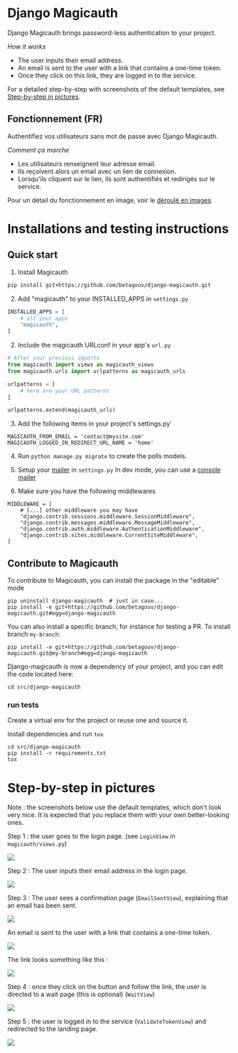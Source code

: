 # Django Magicauth

Django Magicauth brings password-less authentication to your project.

*How it works*

 - The user inputs their email address.
 - An email is sent to the user with a link that contains a one-time token.
 - Once they click on this link, they are logged in to the service.

For a detailed step-by-step with screenshots of the default templates, see [Step-by-step in pictures](#step-by-step-in-pictures).

## Fonctionnement (FR)

Authentifiez vos utilisateurs sans mot de passe avec Django Magicauth.

*Comment ça marche*

 - Les utilisateurs renseignent leur adresse email.
 - Ils reçoivent alors un email avec un lien de connexion.
 - Lorsqu'ils cliquent sur le lien, ils sont authentifiés et redirigés sur le service.

Pour un détail du fonctionnement en image, voir le [déroulé en images](#step-by-step-in-pictures).


# Installations and testing instructions

## Quick start

1. Install Magicauth
```sh
pip install git+https://github.com/betagouv/django-magicauth.git
```

2. Add "magicauth" to your INSTALLED_APPS in `settings.py`
```python
INSTALLED_APPS = [
    # all your apps
    "magicauth",
]
```

2. Include the magicauth URLconf in your app's `url.py`
```python
# After your previous imports
from magicauth import views as magicauth_views
from magicauth.urls import urlpatterns as magicauth_urls

urlpatterns = [
    # here are your URL patterns
]

urlpatterns.extend(magicauth_urls)
```

3. Add the following items in your project's settings.py`

```
MAGICAUTH_FROM_EMAIL = 'contact@mysite.com'
MAGICAUTH_LOGGED_IN_REDIRECT_URL_NAME = 'home'
```

4. Run `python manage.py migrate` to create the polls models.

5. Setup your [mailer](https://docs.djangoproject.com/en/2.2/topics/email/#console-backend) in `settings.py`
In dev mode, you can use a [console mailer](https://docs.djangoproject.com/en/2.2/topics/email/#console-backend)

6. Make sure you have the following middlewares
```
MIDDLEWARE = [
    # [...] other middleware you may have
    "django.contrib.sessions.middleware.SessionMiddleware",
    "django.contrib.messages.middleware.MessageMiddleware",
    "django.contrib.auth.middleware.AuthenticationMiddleware",
    "django.contrib.sites.middleware.CurrentSiteMiddleware",
]
```

## Contribute to Magicauth

To contribute to Magicauth, you can install the package in the "editable" mode

```
pip uninstall django-magicauth  # just in case...
pip install -e git+https://github.com/betagouv/django-magicauth.git#egg=django-magicauth
```

You can also install a specific branch, for instance for testing a PR. To install branch `my-branch`:

```
pip install -e git+https://github.com/betagouv/django-magicauth.git@my-branch#egg=django-magicauth
```

Django-magicauth is now a dependency of your project, and you can edit the code located here:

```
cd src/django-magicauth
```

### run tests

Create a virtual env for the project or reuse one and source it.

Install dependencies and run `tox`

```
cd src/django-magicauth
pip install -r requirements.txt
tox
```

# Step-by-step in pictures

Note : the screenshots below use the default templates, which don't look very nice. It is expected that you replace them with your own better-looking ones.

Step 1 : the user goes to the login page. (see `LoginView` in `magicauth/views.py`)

<kbd><img src="https://user-images.githubusercontent.com/911434/86135682-74ed2180-baeb-11ea-9d0c-cd18d05857c7.png" /></kbd>


Step 2 : The user inputs their email address in the login page.

<kbd><img src="https://user-images.githubusercontent.com/911434/86130756-efff0980-bae4-11ea-8df7-9fe183a6d5dd.png" /></kbd>


Step 3 : The user sees a confirmation page (`EmailSentView`), explaining that an email has been sent.

<kbd><img src="https://user-images.githubusercontent.com/911434/86130765-f2f9fa00-bae4-11ea-88b9-c74e2b791fff.png" /></kbd>

An email is sent to the user with a link that contains a one-time token.

<kbd><img src="https://user-images.githubusercontent.com/911434/86136856-d6fa5680-baec-11ea-833f-696968cb762f.png" /></kbd>


The link looks something like this :

<kbd><img src="https://user-images.githubusercontent.com/911434/86130775-f8574480-bae4-11ea-9158-a06cdcb29e8b.png" /></kbd>


Step 4 : once they click on the button and follow the link, the user is directed to a wait page (this is optional) (`WaitView`)

<kbd><img src="https://user-images.githubusercontent.com/911434/86130782-fbeacb80-bae4-11ea-8d7e-4ff9a42ae5ed.png" /></kbd>

Step 5 : the user is logged in to the service (`ValidateTokenView`) and redirected to the landing page.

<kbd><img src="https://user-images.githubusercontent.com/911434/86133987-5be37100-bae9-11ea-844a-97ba5de5722d.png" /></kbd>

